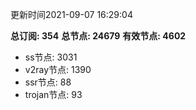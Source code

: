 更新时间2021-09-07 16:29:04

**总订阅: 354**
**总节点: 24679**
**有效节点: 4602**
- ss节点: 3031
- v2ray节点: 1390
- ssr节点: 88
- trojan节点: 93
